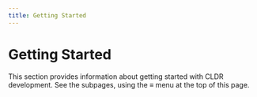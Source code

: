 ```yaml
---
title: Getting Started
---
```


# Getting Started

This section provides information about getting started with CLDR development.
See the subpages, using the ≡ menu at the top of this page. 
